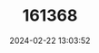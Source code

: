 ---
title: "161368"
category: "Hemitriakis complicofasciata"
draft: false
date: 2024-02-22 13:03:52
languages:
  English: ["Ornate Topeshark", "Ocellate Topeshark"]
---